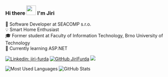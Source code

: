 ### Hi there <img src="https://raw.githubusercontent.com/MartinHeinz/MartinHeinz/master/wave.gif" width="30px"> I'm Jiri 
💼 Software Developer at SEACOMP s.r.o.  
💡 Smart Home Enthusiast  
🎓 Former student at Faculty of Information Technology, Brno University of Technology  
📖 Currently learning ASP.NET

[![Linkedin: jiri-furda](https://img.shields.io/badge/-jiri--furda-blue?logo=Linkedin&link=https://www.linkedin.com/in/jiri-furda/)](https://www.linkedin.com/in/jiri-furda/)
[![GitHub JiriFurda](https://img.shields.io/github/followers/thaiane?label=follow&style=social)](https://github.com/JiriFurda)
![](https://komarev.com/ghpvc/?username=JiriFurda)

![Most Used Languages](https://github-readme-stats.vercel.app/api/top-langs/?username=JiriFurda&theme=dark)
![GitHub Stats](https://github-readme-stats.vercel.app/api?username=JiriFurda&theme=dark)




<!--
**JiriFurda/JiriFurda** is a ✨ _special_ ✨ repository because its `README.md` (this file) appears on your GitHub profile.

Here are some ideas to get you started:

- 🔭 I’m currently working on ...
- 🌱 I’m currently learning ...
- 👯 I’m looking to collaborate on ...
- 🤔 I’m looking for help with ...
- 💬 Ask me about ...
- 📫 How to reach me: ...
- 😄 Pronouns: ...
- ⚡ Fun fact: ...
-->
